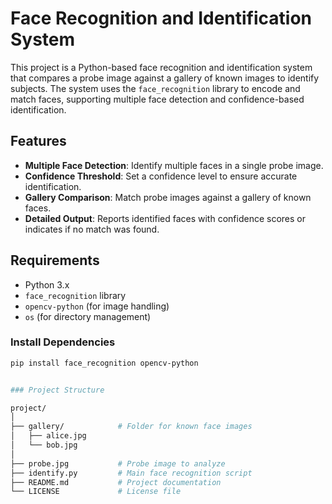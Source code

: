 # Face Recognition and Identification System

This project is a Python-based face recognition and identification system that compares a probe image against a gallery of known images to identify subjects. The system uses the `face_recognition` library to encode and match faces, supporting multiple face detection and confidence-based identification.

## Features
- **Multiple Face Detection**: Identify multiple faces in a single probe image.
- **Confidence Threshold**: Set a confidence level to ensure accurate identification.
- **Gallery Comparison**: Match probe images against a gallery of known faces.
- **Detailed Output**: Reports identified faces with confidence scores or indicates if no match was found.

## Requirements
- Python 3.x
- `face_recognition` library
- `opencv-python` (for image handling)
- `os` (for directory management)

### Install Dependencies
```bash
pip install face_recognition opencv-python


### Project Structure

project/
│
├── gallery/            # Folder for known face images
│   ├── alice.jpg
│   └── bob.jpg
│
├── probe.jpg           # Probe image to analyze
├── identify.py         # Main face recognition script
├── README.md           # Project documentation
└── LICENSE             # License file
